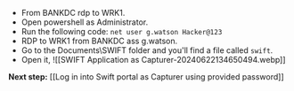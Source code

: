 

- From BANKDC rdp to WRK1.
- Open powershell as Administrator.
- Run the following code:
	`net user g.watson Hacker@123`
- RDP to WRK1 from BANKDC ass g.watson.
- Go to the Documents\SWIFT folder and you'll find a file called `swift`.
- Open it,
	![[SWIFT Application as Capturer-20240622134650494.webp]]


**Next step:** [[Log in into Swift portal as Capturer using provided password]]